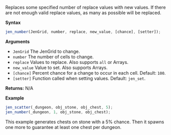 Replaces some specified number of replace values with new values. If there are not enough valid replace values, as many as possible will be replaced.

**Syntax**
```js
jen_number(JenGrid, number, replace, new_value, [chance], [setter]);
```

**Arguments**
- ``JenGrid`` The JenGrid to change.
- ``number`` The number of cells to change.
- ``replace`` Values to replace. Also supports ``all`` or Arrays.
- ``new_value`` Value to set. Also supports Arrays.
- `[chance]` Percent chance for a change to occur in each cell. Default: `100`.
- `[setter]` Function called when setting values. Default: ``jen_set``.

**Returns:** N/A

**Example**
```js
jen_scatter(_dungeon, obj_stone, obj_chest, 5);
jen_number(_dungeon, 1, obj_stone, obj_chest);
```

This example generates chests on stone with a 5% chance. Then it spawns one more to guarantee at least one chest per dungeon.
